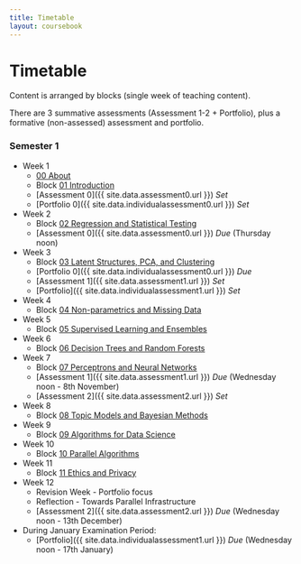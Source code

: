 ```yaml
---
title: Timetable
layout: coursebook
---
```


# Timetable

Content is arranged by blocks (single week of teaching content).

There are 3 summative assessments (Assessment 1-2 + Portfolio), plus a formative (non-assessed) assessment and portfolio.
### Semester 1

* Week 1
  * [00 About](coursebook/00.md)
  * Block [01 Introduction](coursebook/01.md)
  * [Assessment 0]({{ site.data.assessment0.url }}) *Set*
  * [Portfolio 0]({{ site.data.individualassessment0.url }}) *Set*
* Week 2
  * Block [02 Regression and Statistical Testing](coursebook/02.md)
  * [Assessment 0]({{ site.data.assessment0.url }}) *Due* (Thursday noon)
* Week 3
  * Block [03 Latent Structures, PCA, and Clustering](coursebook/03.md)
  * [Portfolio 0]({{ site.data.individualassessment0.url }}) *Due*
  * [Assessment 1]({{ site.data.assessment1.url }}) *Set*
  * [Portfolio]({{ site.data.individualassessment1.url }}) *Set*
* Week 4
  * Block [04 Non-parametrics and Missing Data](coursebook/04.md)
* Week 5
  * Block [05 Supervised Learning and Ensembles](coursebook/05.md)
* Week 6
  * Block [06 Decision Trees and Random Forests](coursebook/06.md)
* Week 7
  * Block [07 Perceptrons and Neural Networks](coursebook/07.md)
  * [Assessment 1]({{ site.data.assessment1.url }}) *Due* (Wednesday noon - 8th November)
  * [Assessment 2]({{ site.data.assessment2.url }}) *Set*
* Week 8
  * Block [08 Topic Models and Bayesian Methods](coursebook/08.md)
* Week 9
  * Block [09 Algorithms for Data Science](coursebook/09.md)
* Week 10
  * Block [10 Parallel Algorithms](coursebook/10.md)
* Week 11
  * Block [11 Ethics and Privacy](coursebook/11.md)
* Week 12
  * Revision Week - Portfolio focus
  * Reflection - Towards Parallel Infrastructure
  * [Assessment 2]({{ site.data.assessment2.url }}) *Due* (Wednesday noon - 13th December)
* During January Examination Period:
  * [Portfolio]({{ site.data.individualassessment1.url }}) *Due* (Wednesday noon - 17th January)